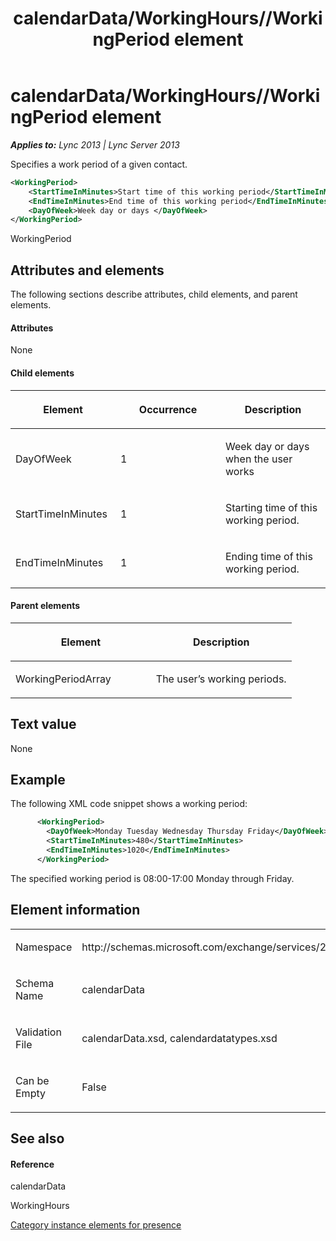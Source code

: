 ﻿---
title: calendarData/WorkingHours//WorkingPeriod element
TOCTitle: calendarData/WorkingHours//WorkingPeriod element
ms:assetid: 90e5b226-9b0a-4352-95aa-4151c3e4e8db
ms:mtpsurl: https://msdn.microsoft.com/en-us/library/Dn454731(v=office.15)
ms:contentKeyID: 57093445
ms.date: 07/24/2014
mtps_version: v=office.15
dev_langs:
- xml
---

# calendarData/WorkingHours//WorkingPeriod element


_**Applies to:** Lync 2013 | Lync Server 2013_

Specifies a work period of a given contact.

``` xml
<WorkingPeriod>
    <StartTimeInMinutes>Start time of this working period</StartTimeInMinutes>
    <EndTimeInMinutes>End time of this working period</EndTimeInMinutes>
    <DayOfWeek>Week day or days </DayOfWeek>
</WorkingPeriod>
```

WorkingPeriod

## Attributes and elements

The following sections describe attributes, child elements, and parent elements.

#### Attributes

None

#### Child elements

<table>
<colgroup>
<col style="width: 33%" />
<col style="width: 33%" />
<col style="width: 33%" />
</colgroup>
<thead>
<tr class="header">
<th><p>Element</p></th>
<th><p>Occurrence</p></th>
<th><p>Description</p></th>
</tr>
</thead>
<tbody>
<tr class="odd">
<td><p>DayOfWeek</p></td>
<td><p>1</p></td>
<td><p>Week day or days when the user works</p></td>
</tr>
<tr class="even">
<td><p>StartTimeInMinutes</p></td>
<td><p>1</p></td>
<td><p>Starting time of this working period.</p></td>
</tr>
<tr class="odd">
<td><p>EndTimeInMinutes</p></td>
<td><p>1</p></td>
<td><p>Ending time of this working period.</p></td>
</tr>
</tbody>
</table>


#### Parent elements

<table>
<colgroup>
<col style="width: 50%" />
<col style="width: 50%" />
</colgroup>
<thead>
<tr class="header">
<th><p>Element</p></th>
<th><p>Description</p></th>
</tr>
</thead>
<tbody>
<tr class="odd">
<td><p>WorkingPeriodArray</p></td>
<td><p>The user’s working periods.</p></td>
</tr>
</tbody>
</table>


## Text value

None

## Example

The following XML code snippet shows a working period:

``` xml
      <WorkingPeriod>
        <DayOfWeek>Monday Tuesday Wednesday Thursday Friday</DayOfWeek>
        <StartTimeInMinutes>480</StartTimeInMinutes>
        <EndTimeInMinutes>1020</EndTimeInMinutes>
      </WorkingPeriod>
```

The specified working period is 08:00-17:00 Monday through Friday.

## Element information

<table>
<colgroup>
<col style="width: 50%" />
<col style="width: 50%" />
</colgroup>
<tbody>
<tr class="odd">
<td><p>Namespace</p></td>
<td><p>http://schemas.microsoft.com/exchange/services/2006/types</p></td>
</tr>
<tr class="even">
<td><p>Schema Name</p></td>
<td><p>calendarData</p></td>
</tr>
<tr class="odd">
<td><p>Validation File</p></td>
<td><p>calendarData.xsd, calendardatatypes.xsd</p></td>
</tr>
<tr class="even">
<td><p>Can be Empty</p></td>
<td><p>False</p></td>
</tr>
</tbody>
</table>


## See also

#### Reference

calendarData

WorkingHours

[Category instance elements for presence](category-instance-elements-for-presence.md)

